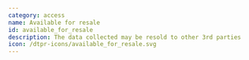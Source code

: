 ```yaml
---
category: access
name: Available for resale
id: available_for_resale
description: The data collected may be resold to other 3rd parties
icon: /dtpr-icons/available_for_resale.svg
---
```

